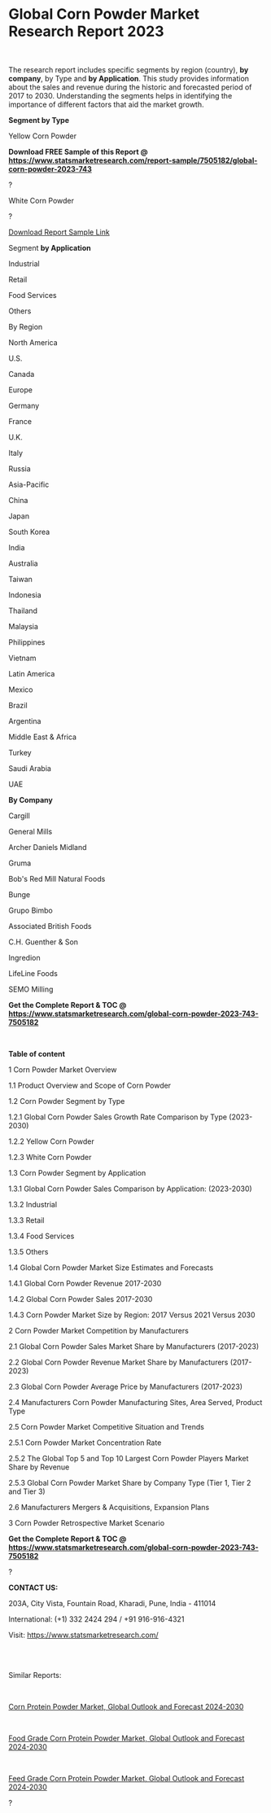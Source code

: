 <h1>Global Corn Powder Market Research Report 2023</h1><br/><p>The research report includes specific segments by region (country), <strong>by company</strong>, by Type and <strong>by Application</strong>. This study provides information about the sales and revenue during the historic and forecasted period of 2017 to 2030. Understanding the segments helps in identifying the importance of different factors that aid the market growth.</p>
 
 
 
 <p><strong>Segment by Type</strong></p>
 
 
 
 <p>Yellow Corn Powder</p>
 
 
 
 <div><b>Download FREE Sample of this Report @ <a href="https://www.statsmarketresearch.com/download-free-sample/7505182/global-corn-powder-2023-743">https://www.statsmarketresearch.com/report-sample/7505182/global-corn-powder-2023-743</a></b></div>
 
 
 
 <p>? </p>
 
 
 
 <p>White Corn Powder</p>
 
 
 
 <p>? </p>
 
 
 
 <p><a href="https://www.statsmarketresearch.com/download-free-sample/7505182/global-corn-powder-2023-743">Download Report Sample Link</a></p>
 
 
 
 <p>Segment <strong>by Application</strong></p>
 
 
 
 <p>Industrial</p>
 
 
 
 <p>Retail</p>
 
 
 
 <p>Food Services</p>
 
 
 
 <p>Others</p>
 
 
 
 <p>By Region</p>
 
 
 
 <p>North America</p>
 
 
 
 <p>U.S.</p>
 
 
 
 <p>Canada</p>
 
 
 
 <p>Europe</p>
 
 
 
 <p>Germany</p>
 
 
 
 <p>France</p>
 
 
 
 <p>U.K.</p>
 
 
 
 <p>Italy</p>
 
 
 
 <p>Russia</p>
 
 
 
 <p>Asia-Pacific</p>
 
 
 
 <p>China</p>
 
 
 
 <p>Japan</p>
 
 
 
 <p>South Korea</p>
 
 
 
 <p>India</p>
 
 
 
 <p>Australia</p>
 
 
 
 <p>Taiwan</p>
 
 
 
 <p>Indonesia</p>
 
 
 
 <p>Thailand</p>
 
 
 
 <p>Malaysia</p>
 
 
 
 <p>Philippines</p>
 
 
 
 <p>Vietnam</p>
 
 
 
 <p>Latin America</p>
 
 
 
 <p>Mexico</p>
 
 
 
 <p>Brazil</p>
 
 
 
 <p>Argentina</p>
 
 
 
 <p>Middle East & Africa</p>
 
 
 
 <p>Turkey</p>
 
 
 
 <p>Saudi Arabia</p>
 
 
 
 <p>UAE</p>
 
 
 
 <p><strong>By Company</strong></p>
 
 
 
 <p>Cargill</p>
 
 
 
 <p>General Mills</p>
 
 
 
 <p>Archer Daniels Midland</p>
 
 
 
 <p>Gruma</p>
 
 
 
 <p>Bob&#39;s Red Mill Natural Foods</p>
 
 
 
 <p>Bunge</p>
 
 
 
 <p>Grupo Bimbo</p>
 
 
 
 <p>Associated British Foods</p>
 
 
 
 <p>C.H. Guenther & Son</p>
 
 
 
 <p>Ingredion</p>
 
 
 
 <p>LifeLine Foods</p>
 
 
 
 <p>SEMO Milling</p>
 
 
 
 <div><b>Get the Complete Report & TOC @ <a href="https://www.statsmarketresearch.com/global-corn-powder-2023-743-7505182">https://www.statsmarketresearch.com/global-corn-powder-2023-743-7505182</a></b></div>
 
 
 
 <p><br />
 
 <b>Table of content</b></p>
 
 
 
 <p>1 Corn Powder Market Overview<br />
 
 1.1 Product Overview and Scope of Corn Powder<br />
 
 1.2 Corn Powder Segment by Type<br />
 
 1.2.1 Global Corn Powder Sales Growth Rate Comparison by Type (2023-2030)<br />
 
 1.2.2 Yellow Corn Powder<br />
 
 1.2.3 White Corn Powder<br />
 
 1.3 Corn Powder Segment by Application<br />
 
 1.3.1 Global Corn Powder Sales Comparison by Application: (2023-2030)<br />
 
 1.3.2 Industrial<br />
 
 1.3.3 Retail<br />
 
 1.3.4 Food Services<br />
 
 1.3.5 Others<br />
 
 1.4 Global Corn Powder Market Size Estimates and Forecasts<br />
 
 1.4.1 Global Corn Powder Revenue 2017-2030<br />
 
 1.4.2 Global Corn Powder Sales 2017-2030<br />
 
 1.4.3 Corn Powder Market Size by Region: 2017 Versus 2021 Versus 2030<br />
 
 2 Corn Powder Market Competition by Manufacturers<br />
 
 2.1 Global Corn Powder Sales Market Share by Manufacturers (2017-2023)<br />
 
 2.2 Global Corn Powder Revenue Market Share by Manufacturers (2017-2023)<br />
 
 2.3 Global Corn Powder Average Price by Manufacturers (2017-2023)<br />
 
 2.4 Manufacturers Corn Powder Manufacturing Sites, Area Served, Product Type<br />
 
 2.5 Corn Powder Market Competitive Situation and Trends<br />
 
 2.5.1 Corn Powder Market Concentration Rate<br />
 
 2.5.2 The Global Top 5 and Top 10 Largest Corn Powder Players Market Share by Revenue<br />
 
 2.5.3 Global Corn Powder Market Share by Company Type (Tier 1, Tier 2 and Tier 3)<br />
 
 2.6 Manufacturers Mergers & Acquisitions, Expansion Plans<br />
 
 3 Corn Powder Retrospective Market Scenario</p>
 
 
 
 <div><b>Get the Complete Report & TOC @ <a href="https://www.statsmarketresearch.com/global-corn-powder-2023-743-7505182">https://www.statsmarketresearch.com/global-corn-powder-2023-743-7505182</a></b></div>
 
 
 
 <p>? </p>
 
 
 
 <p><b>CONTACT US:</b><br />
 
 203A, City Vista, Fountain Road, Kharadi, Pune, India - 411014<br />
 
 International: (+1) 332 2424 294 / +91 916-916-4321<br />
 
 Visit: <a href="https://www.statsmarketresearch.com/">https://www.statsmarketresearch.com/</a><br />
 
 <br />
 
 <br />
 
 Similar Reports:<br />
 
 <br />
 
 <a href="https://www.statsmarketresearch.com/global-corn-protein-powder-forecast-2024-2030-888-7928768">Corn Protein Powder Market, Global Outlook and Forecast 2024-2030</a><br />
 
 <br />
 
 <a href="https://www.statsmarketresearch.com/global-food-grade-corn-protein-powder-forecast-2024-2030-436-7928770">Food Grade Corn Protein Powder Market, Global Outlook and Forecast 2024-2030</a><br />
 
 <br />
 
 <a href="https://www.statsmarketresearch.com/global-feed-grade-corn-protein-powder-forecast-2024-2030-777-7928771">Feed Grade Corn Protein Powder Market, Global Outlook and Forecast 2024-2030</a><br />
 
 ? </p>